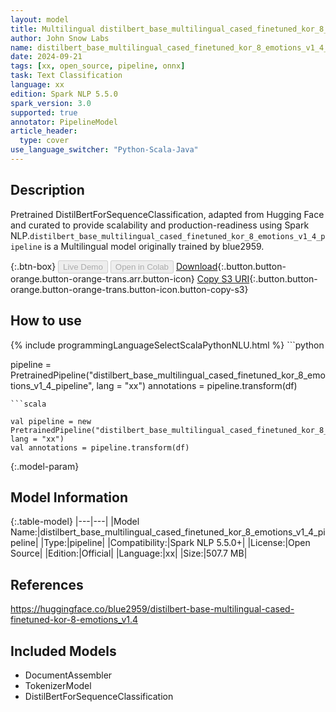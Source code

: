```yaml
---
layout: model
title: Multilingual distilbert_base_multilingual_cased_finetuned_kor_8_emotions_v1_4_pipeline pipeline DistilBertForSequenceClassification from blue2959
author: John Snow Labs
name: distilbert_base_multilingual_cased_finetuned_kor_8_emotions_v1_4_pipeline
date: 2024-09-21
tags: [xx, open_source, pipeline, onnx]
task: Text Classification
language: xx
edition: Spark NLP 5.5.0
spark_version: 3.0
supported: true
annotator: PipelineModel
article_header:
  type: cover
use_language_switcher: "Python-Scala-Java"
---
```


## Description

Pretrained DistilBertForSequenceClassification, adapted from Hugging Face and curated to provide scalability and production-readiness using Spark NLP.`distilbert_base_multilingual_cased_finetuned_kor_8_emotions_v1_4_pipeline` is a Multilingual model originally trained by blue2959.

{:.btn-box}
<button class="button button-orange" disabled>Live Demo</button>
<button class="button button-orange" disabled>Open in Colab</button>
[Download](https://s3.amazonaws.com/auxdata.johnsnowlabs.com/public/models/distilbert_base_multilingual_cased_finetuned_kor_8_emotions_v1_4_pipeline_xx_5.5.0_3.0_1726924016536.zip){:.button.button-orange.button-orange-trans.arr.button-icon}
[Copy S3 URI](s3://auxdata.johnsnowlabs.com/public/models/distilbert_base_multilingual_cased_finetuned_kor_8_emotions_v1_4_pipeline_xx_5.5.0_3.0_1726924016536.zip){:.button.button-orange.button-orange-trans.button-icon.button-copy-s3}

## How to use



<div class="tabs-box" markdown="1">
{% include programmingLanguageSelectScalaPythonNLU.html %}
```python

pipeline = PretrainedPipeline("distilbert_base_multilingual_cased_finetuned_kor_8_emotions_v1_4_pipeline", lang = "xx")
annotations =  pipeline.transform(df)   

```
```scala

val pipeline = new PretrainedPipeline("distilbert_base_multilingual_cased_finetuned_kor_8_emotions_v1_4_pipeline", lang = "xx")
val annotations = pipeline.transform(df)

```
</div>

{:.model-param}
## Model Information

{:.table-model}
|---|---|
|Model Name:|distilbert_base_multilingual_cased_finetuned_kor_8_emotions_v1_4_pipeline|
|Type:|pipeline|
|Compatibility:|Spark NLP 5.5.0+|
|License:|Open Source|
|Edition:|Official|
|Language:|xx|
|Size:|507.7 MB|

## References

https://huggingface.co/blue2959/distilbert-base-multilingual-cased-finetuned-kor-8-emotions_v1.4

## Included Models

- DocumentAssembler
- TokenizerModel
- DistilBertForSequenceClassification